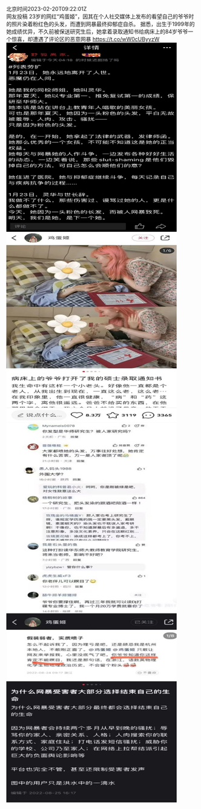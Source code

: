 北京时间2023-02-20T09:22:01Z<br>网友投稿
23岁的网红“鸡蛋姬”，因其在个人社交媒体上发布的看望自己的爷爷时的照片染着粉红色的头发，而遭到网暴最终抑郁症自杀。
据悉，出生于1999年的她成绩优异，不久前被保送研究生后，她拿着录取通知书给病床上的84岁爷爷一个惊喜，却遭遇了评论区的恶意网暴 https://t.co/wW0cUByyzW<br><img src='/temp/image/2023/x-Month-2/1627478647606022146_0.jpg' width='450' height='500'><img src='/temp/image/2023/x-Month-2/1627478647606022146_1.jpg' width='450' height='500'><img src='/temp/image/2023/x-Month-2/1627478647606022146_2.jpg' width='450' height='500'><img src='/temp/image/2023/x-Month-2/1627478647606022146_3.jpg' width='450' height='500'><br><br>